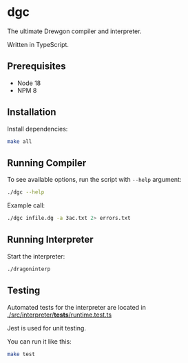# dgc

The ultimate Drewgon compiler and interpreter.

Written in TypeScript.

## Prerequisites

- Node 18
- NPM 8

## Installation

Install dependencies: 

```sh
make all
```

## Running Compiler

To see available options, run the script with `--help` argument:

```sh
./dgc --help
```

Example call:

```sh
./dgc infile.dg -a 3ac.txt 2> errors.txt
```

## Running Interpreter

Start the interpreter:

```sh
./dragoninterp
```

## Testing

Automated tests for the interpreter are located in [./src/interpreter/__tests__/runtime.test.ts](./src/interpreter/__tests__/runtime.test.ts)

Jest is used for unit testing.

You can run it like this:

```sh
make test
```